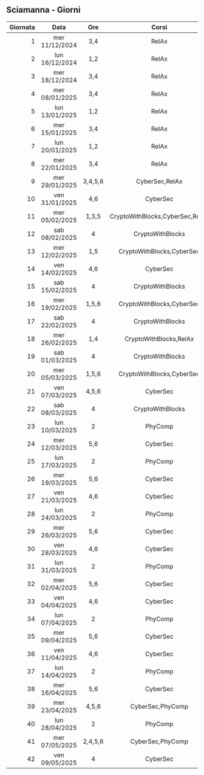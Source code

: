 ## Sciamanna - Giorni

|Giornata| Data | Ore | Corsi |
|--:|:-:|:-:|:-:|
|1|mer 11/12/2024|3,4|RelAx|
|2|lun 16/12/2024|1,2|RelAx|
|3|mer 18/12/2024|3,4|RelAx|
|4|mer 08/01/2025|3,4|RelAx|
|5|lun 13/01/2025|1,2|RelAx|
|6|mer 15/01/2025|3,4|RelAx|
|7|lun 20/01/2025|1,2|RelAx|
|8|mer 22/01/2025|3,4|RelAx|
|9|mer 29/01/2025|3,4,5,6|CyberSec,RelAx|
|10|ven 31/01/2025|4,6|CyberSec|
|11|mer 05/02/2025|1,3,5|CryptoWithBlocks,CyberSec,RelAx|
|12|sab 08/02/2025|4|CryptoWithBlocks|
|13|mer 12/02/2025|1,5|CryptoWithBlocks,CyberSec|
|14|ven 14/02/2025|4,6|CyberSec|
|15|sab 15/02/2025|4|CryptoWithBlocks|
|16|mer 19/02/2025|1,5,6|CryptoWithBlocks,CyberSec|
|17|sab 22/02/2025|4|CryptoWithBlocks|
|18|mer 26/02/2025|1,4|CryptoWithBlocks,RelAx|
|19|sab 01/03/2025|4|CryptoWithBlocks|
|20|mer 05/03/2025|1,5,6|CryptoWithBlocks,CyberSec|
|21|ven 07/03/2025|4,5,6|CyberSec|
|22|sab 08/03/2025|4|CryptoWithBlocks|
|23|lun 10/03/2025|2|PhyComp|
|24|mer 12/03/2025|5,6|CyberSec|
|25|lun 17/03/2025|2|PhyComp|
|26|mer 19/03/2025|5,6|CyberSec|
|27|ven 21/03/2025|4,6|CyberSec|
|28|lun 24/03/2025|2|PhyComp|
|29|mer 26/03/2025|5,6|CyberSec|
|30|ven 28/03/2025|4,6|CyberSec|
|31|lun 31/03/2025|2|PhyComp|
|32|mer 02/04/2025|5,6|CyberSec|
|33|ven 04/04/2025|4,6|CyberSec|
|34|lun 07/04/2025|2|PhyComp|
|35|mer 09/04/2025|5,6|CyberSec|
|36|ven 11/04/2025|4,6|CyberSec|
|37|lun 14/04/2025|2|PhyComp|
|38|mer 16/04/2025|5,6|CyberSec|
|39|mer 23/04/2025|4,5,6|CyberSec,PhyComp|
|40|lun 28/04/2025|2|PhyComp|
|41|mer 07/05/2025|2,4,5,6|CyberSec,PhyComp|
|42|ven 09/05/2025|4|CyberSec|


